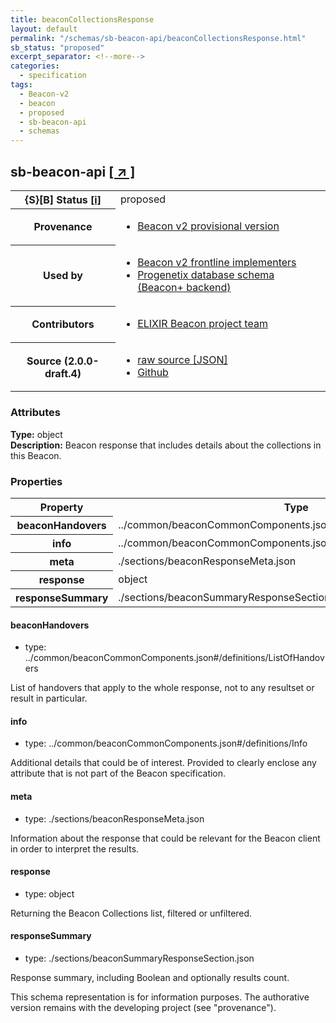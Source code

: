 ```yaml
---
title: beaconCollectionsResponse
layout: default
permalink: "/schemas/sb-beacon-api/beaconCollectionsResponse.html"
sb_status: "proposed"
excerpt_separator: <!--more-->
categories:
  - specification
tags:
  - Beacon-v2
  - beacon
  - proposed
  - sb-beacon-api
  - schemas
---
```


<div id="schema-header-title">
  <h2><span id="schema-header-title-project">sb-beacon-api</span>  <a href="https://github.com/ga4gh-schemablocks/sb-beacon-api" target="_BLANK">[ &nearr; ]</a></h2>
</div>

<table id="schema-header-table">
<tr>
<th>{S}[B] Status <a href="https://schemablocks.org/about/sb-status-levels.html">[i]</a></th>
<td><div id="schema-header-status">proposed</div></td>
</tr>
<tr><th>Provenance</th><td><ul>
<li><a href="https://github.com/ga4gh-beacon/">Beacon v2 provisional version</a></li>
</ul></td></tr>
<tr><th>Used by</th><td><ul>
<li><a href="https://ga4gh-approval-service-registry.ega-archive.org">Beacon v2 frontline implementers</a></li>
<li><a href="https://docs.progenetix.org/beaconplus/">Progenetix database schema (Beacon+ backend)</a></li>
</ul></td></tr>


<!--more-->
<tr><th>Contributors</th><td><ul>
<li><a href="https://beacon-project.io/categories/people.html">ELIXIR Beacon project team</a></li>
</ul></td></tr>
<tr><th>Source (2.0.0-draft.4)</th><td><ul>
<li><a href="current/beaconCollectionsResponse.json" target="_BLANK">raw source [JSON]</a></li>
<li><a href="https://github.com/ga4gh-schemablocks/sb-beacon-api/blob/master/schemas/framework/responses/beaconCollectionsResponse.yaml" target="_BLANK">Github</a></li>
</ul></td></tr>
</table>

<div id="schema-attributes-title"><h3>Attributes</h3></div>

  
__Type:__ object  
__Description:__ Beacon response that includes details about the collections in this Beacon.
### Properties

<table id="schema-properties-table">
<tr><th>Property</th><th>Type</th></tr>
<tr><th>beaconHandovers</th><td>../common/beaconCommonComponents.json#/definitions/ListOfHandovers</td></tr>
<tr><th>info</th><td>../common/beaconCommonComponents.json#/definitions/Info</td></tr>
<tr><th>meta</th><td>./sections/beaconResponseMeta.json</td></tr>
<tr><th>response</th><td>object</td></tr>
<tr><th>responseSummary</th><td>./sections/beaconSummaryResponseSection.json</td></tr>
</table>


#### beaconHandovers

* type: ../common/beaconCommonComponents.json#/definitions/ListOfHandovers

List of handovers that apply to the whole response, not to any resultset or result in particular.


#### info

* type: ../common/beaconCommonComponents.json#/definitions/Info

Additional details that could be of interest. Provided to clearly enclose any attribute that is not part of the Beacon specification.


#### meta

* type: ./sections/beaconResponseMeta.json

Information about the response that could be relevant for the Beacon client in order to interpret the results.


#### response

* type: object

Returning the Beacon Collections list, filtered or unfiltered.


#### responseSummary

* type: ./sections/beaconSummaryResponseSection.json

Response summary, including Boolean and optionally results count.

<div id="schema-footer"> This schema representation is for information purposes. The authorative  version remains with the developing project (see "provenance"). </div>


